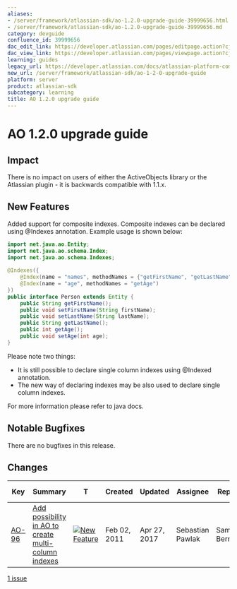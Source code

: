 ```yaml
---
aliases:
- /server/framework/atlassian-sdk/ao-1.2.0-upgrade-guide-39999656.html
- /server/framework/atlassian-sdk/ao-1.2.0-upgrade-guide-39999656.md
category: devguide
confluence_id: 39999656
dac_edit_link: https://developer.atlassian.com/pages/editpage.action?cjm=wozere&pageId=39999656
dac_view_link: https://developer.atlassian.com/pages/viewpage.action?cjm=wozere&pageId=39999656
learning: guides
legacy_url: https://developer.atlassian.com/docs/atlassian-platform-common-components/active-objects/ao-1-2-0-upgrade-guide
new_url: /server/framework/atlassian-sdk/ao-1-2-0-upgrade-guide
platform: server
product: atlassian-sdk
subcategory: learning
title: AO 1.2.0 upgrade guide
---
```

# AO 1.2.0 upgrade guide

## Impact

There is no impact on users of either the ActiveObjects library or the Atlassian plugin - it is backwards compatible with 1.1.x.

## New Features

Added support for composite indexes. Composite indexes can be declared using @Indexes annotation. Example usage is shown below:

``` java
import net.java.ao.Entity;
import net.java.ao.schema.Index;
import net.java.ao.schema.Indexes;
 
@Indexes({
    @Index(name = "names", methodNames = {"getFirstName", "getLastName"}),
    @Index(name = "age", methodNames = "getAge")
})
public interface Person extends Entity {
    public String getFirstName();
    public void setFirstName(String firstName);
    public void setLastName(String lastName);
    public String getLastName();
    public int getAge();
    public void setAge(int age);
}
```

Please note two things:

-   It is still possible to declare single column indexes using @Indexed annotation.
-   The new way of declaring indexes may be also used to declare single column indexes.

For more information please refer to java docs.

## Notable Bugfixes

There are no bugfixes in this release.

## Changes

| Key                                                                                                  | Summary                                                                                                                                             | T                                                                                                                                                                                                                                                                                  | Created      | Updated      | Assignee         | Reporter         | P                                                                                                                                                | Status   | Resolution | Fix Version/S |
|------------------------------------------------------------------------------------------------------|-----------------------------------------------------------------------------------------------------------------------------------------------------|------------------------------------------------------------------------------------------------------------------------------------------------------------------------------------------------------------------------------------------------------------------------------------|--------------|--------------|------------------|------------------|--------------------------------------------------------------------------------------------------------------------------------------------------|----------|------------|---------------|
| <a href="https://ecosystem.atlassian.net/browse/AO-96?src=confmacro" class="external-link">AO-96</a> | <a href="https://ecosystem.atlassian.net/browse/AO-96?src=confmacro" class="external-link">Add possibility in AO to create multi-column indexes</a> | <a href="https://ecosystem.atlassian.net/browse/AO-96?src=confmacro" class="external-link"><img src="https://ecosystem.atlassian.net/secure/viewavatar?size=xsmall&amp;avatarId=15311&amp;avatarType=issuetype" alt="New Feature" class="icon confluence-external-resource" /></a> | Feb 02, 2011 | Apr 27, 2017 | Sebastian Pawlak | Samuel Berrigaud | <img src="https://ecosystem.atlassian.net/images/icons/priorities/major.svg" alt="Major" class="icon confluence-external-resource" width="16" /> | RESOLVED | Fixed      | 1.2.0         |

<a href="https://ecosystem.atlassian.net/secure/IssueNavigator.jspa?reset=true&amp;jqlQuery=project+%3D+AO+AND+fixVersion+%3D+%221.2.0%22+++++&amp;src=confmacro" class="external-link" title="View all matching issues in JIRA.">1 issue</a>





































































































































































































































































































